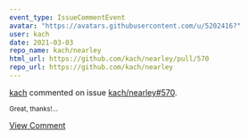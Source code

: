 ```yaml
---
event_type: IssueCommentEvent
avatar: "https://avatars.githubusercontent.com/u/5202416?"
user: kach
date: 2021-03-03
repo_name: kach/nearley
html_url: https://github.com/kach/nearley/pull/570
repo_url: https://github.com/kach/nearley
---
```


<a href='https://github.com/kach' target='_blank'>kach</a> commented on issue <a href='https://github.com/kach/nearley/pull/570' target='_blank'>kach/nearley#570</a>.

<small>Great, thanks!...</small>

<a href='https://github.com/kach/nearley/pull/570' target='_blank'>View Comment</a>